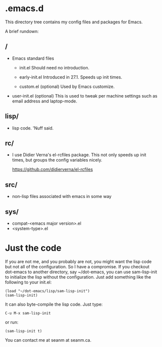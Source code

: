 # .emacs.d

This directory tree contains my config files and packages for Emacs.

A brief rundown:

## /
  * Emacs standard files
    * init.el
      Should need no introduction.

    * early-init.el
      Introduced in 27.1. Speeds up init times.

    * custom.el (optional)
      Used by Emacs customize.

  * user-init.el (optional)
    This is used to tweak per machine settings such as email address
    and laptop-mode.

## lisp/
  * lisp code. 'Nuff said.

## rc/
  * I use Didier Verna's el-rcfiles package.
    This not only speeds up init times, but groups the config
    variables nicely.
    
    https://github.com/didierverna/el-rcfiles

## src/
  * non-lisp files associated with emacs in some way

## sys/
  * compat-\<emacs major version\>.el
  * \<system-type\>.el

# Just the code

If you are not me, and you probably are not, you might want the lisp
code but not all of the configuration. So I have a compromise. If you
checkout dot-emacs to another directory, say ~/dot-emacs, you can use
sam-lisp-init to initialize the lisp without the configuration. Just
add something like the following to your init.el:

    (load "~/dot-emacs/lisp/sam-lisp-init")
    (sam-lisp-init)

It can also byte-compile the lisp code. Just type:

    C-u M-x sam-lisp-init

or run:

    (sam-lisp-init t)


You can contact me at seanm at seanm.ca.
